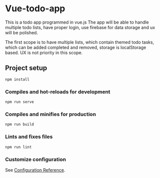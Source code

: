 # Vue-todo-app
This is a todo app programmed in vue.js
The app will be able to handle multiple todo lists, have proper login, use firebase for data storage and ux will be polished.

The first scope is to have multiple lists, which contain themed todo tasks, which can be added completed and removed, storage is localStorage based.
UX is not priority in this scope.

## Project setup
```
npm install
```

### Compiles and hot-reloads for development
```
npm run serve
```

### Compiles and minifies for production
```
npm run build
```

### Lints and fixes files
```
npm run lint
```

### Customize configuration
See [Configuration Reference](https://cli.vuejs.org/config/).
